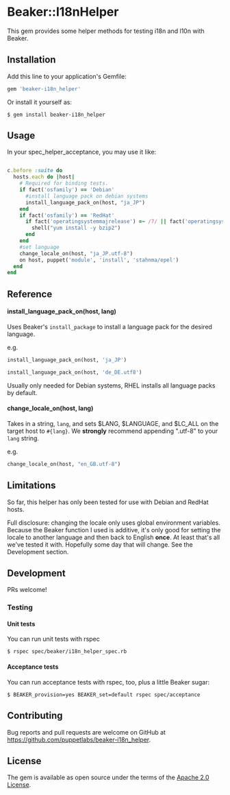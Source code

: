 # Beaker::I18nHelper

This gem provides some helper methods for testing i18n and l10n with Beaker.

## Installation

Add this line to your application's Gemfile:

```ruby
gem 'beaker-i18n_helper'
```

Or install it yourself as:

    $ gem install beaker-i18n_helper

## Usage

In your spec_helper_acceptance, you may use it like:

```ruby

c.before :suite do
  hosts.each do |host|
    # Required for binding tests.
    if fact('osfamily') == 'Debian'
      #install language pack on debian systems
      install_language_pack_on(host, "ja_JP")
    end
    if fact('osfamily') == 'RedHat'
      if fact('operatingsystemmajrelease') =~ /7/ || fact('operatingsystem') =~ /Fedora/
        shell("yum install -y bzip2")
      end
    end
    #set language
    change_locale_on(host, "ja_JP.utf-8")
    on host, puppet('module', 'install', 'stahnma/epel')
  end
end

```

## Reference

#### install_language_pack_on(host, lang)

Uses Beaker's `install_package` to install a language pack for the desired language. 

e.g.

```ruby
install_language_pack_on(host, 'ja_JP')
```

```ruby
install_language_pack_on(host, 'de_DE.utf8')
```
Usually only needed for Debian systems, RHEL installs all language packs by default.

#### change_locale_on(host, lang)

Takes in a string, `lang`, and sets $LANG, $LANGUAGE, and $LC_ALL on the target host to `#{lang}`. We **strongly** recommend appending ".utf-8" to your `lang` string.

e.g.

```ruby
change_locale_on(host, "en_GB.utf-8")
```

## Limitations

So far, this helper has only been tested for use with Debian and RedHat hosts.

Full disclosure: changing the locale only uses global environment variables. Because the Beaker function I used is additive, it's only good for setting the locale to another language and then back to English **once**. At least that's all we've tested it with. Hopefully some day that will change. See the Development section.

## Development

PRs welcome!

### Testing

#### Unit tests
You can run unit tests with rspec
```shell
$ rspec spec/beaker/i18n_helper_spec.rb
```

#### Acceptance tests
You can run acceptance tests with rspec, too, plus a little Beaker sugar:
```shell
$ BEAKER_provision=yes BEAKER_set=default rspec spec/acceptance
```

## Contributing

Bug reports and pull requests are welcome on GitHub at https://github.com/puppetlabs/beaker-i18n_helper.

## License

The gem is available as open source under the terms of the [Apache 2.0 License](http://www.apache.org/licenses/LICENSE-2.0).
